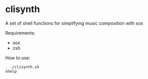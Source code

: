 # clisynth
A set of shell functions for simplifying music composition with sox

Requirements:
- sox
- zsh

How to use:

```
. ./clisynth.sh
nhelp
```

